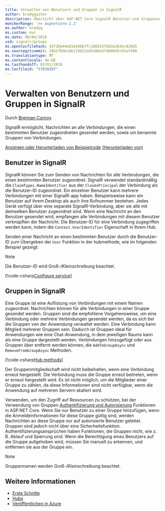 ```yaml
---
title: Verwalten von Benutzern und Gruppen in SignalR
author: bradygaster
description: Übersicht über ASP.NET Core SignalR Benutzer-und Gruppenverwaltung.
monikerRange: '>= aspnetcore-2.1'
ms.author: bradyg
ms.custom: mvc
ms.date: 06/04/2018
uid: signalr/groups
ms.openlocfilehash: 45f2bb44e03a586b7fc186525fdd3a2645c820d5
ms.sourcegitcommit: 24b1f6decbb17bb22a45166e5fdb0845c65af498
ms.translationtype: MT
ms.contentlocale: de-DE
ms.lasthandoff: 03/01/2019
ms.locfileid: "57030207"
---
```

# <a name="manage-users-and-groups-in-signalr"></a>Verwalten von Benutzern und Gruppen in SignalR

Durch [Brennan Conroy](https://github.com/BrennanConroy)

SignalR ermöglicht, Nachrichten an alle Verbindungen, die einen bestimmten Benutzer zugeordneten gesendet werden, sowie um benannte Gruppen von Verbindungen.

[Anzeigen oder Herunterladen von Beispielcode](https://github.com/aspnet/Docs/tree/master/aspnetcore/signalr/groups/sample/) [(Herunterladen von)](xref:index#how-to-download-a-sample)

## <a name="users-in-signalr"></a>Benutzer in SignalR

SignalR können Sie zum Senden von Nachrichten für alle Verbindungen, die einen bestimmten Benutzer zugeordnet. SignalR verwendet standardmäßig die `ClaimTypes.NameIdentifier` aus der `ClaimsPrincipal` der Verbindung als die Benutzer-ID zugeordnet. Ein einzelner Benutzer kann mehrere Verbindungen mit einer SignalR-app haben. Beispielsweise kann ein Benutzer auf ihrem Desktop als auch ihre Rufnummer bestehen. Jedes Gerät verfügt über eine separate SignalR-Verbindung, aber sie alle mit demselben Benutzer zugeordnet sind. Wenn eine Nachricht an den Benutzer gesendet wird, empfangen alle Verbindungen mit diesem Benutzer verknüpften der Nachricht. Die Benutzer-ID für eine Verbindung zugegriffen werden kann, indem die `Context.UserIdentifier` Eigenschaft in Ihrem Hub.

Senden einer Nachricht an einen bestimmten Benutzer durch die Benutzer-ID zum Übergeben der `User` Funktion in der hubmethode, wie im folgenden Beispiel gezeigt:

> [!NOTE]
> Die Benutzer-ID wird Groß-/Kleinschreibung beachtet.

[!code-csharp[Configure service](groups/sample/hubs/chathub.cs?range=29-32)]

## <a name="groups-in-signalr"></a>Gruppen in SignalR

Eine Gruppe ist eine Auflistung von Verbindungen mit einem Namen zugeordnet. Nachrichten können für alle Verbindungen in einer Gruppe gesendet werden. Gruppen sind die empfohlene Vorgehensweise, um eine Verbindung oder mehrere Verbindungen gesendet werden, da es sich bei die Gruppen von der Anwendung verwaltet werden. Eine Verbindung kann Mitglied mehrerer Gruppen sein. Dadurch ist Gruppen ideal für Anwendungen wie eine Chat-Anwendung, in dem jeweiligen Raums kann als eine Gruppe dargestellt werden. Verbindungen hinzugefügt oder aus Gruppen über entfernt werden können, die `AddToGroupAsync` und `RemoveFromGroupAsync` Methoden.

[!code-csharp[Hub methods](groups/sample/hubs/chathub.cs?range=15-27)]

Der Gruppenmitgliedschaft wird nicht beibehalten, wenn eine Verbindung erneut hergestellt. Die Verbindung muss die Gruppe erneut beitreten, wenn er erneut hergestellt wird. Es ist nicht möglich, um die Mitglieder einer Gruppe zu zählen, da diese Informationen sind nicht verfügbar, wenn die Anwendung auf mehreren Servern skaliert wird.

Verwenden, um den Zugriff auf Ressourcen zu schützen, bei der Verwendung von Gruppen [Authentifizierung und Autorisierung](xref:signalr/authn-and-authz) Funktionen in ASP.NET Core. Wenn Sie nur Benutzer zu einer Gruppe hinzufügen, wenn die Anmeldeinformationen für diese Gruppe gültig sind, werden Nachrichten an diese Gruppe nur auf autorisierte Benutzer geleitet. Gruppen sind jedoch nicht über eine Sicherheitsfunktion. Authentifizierungsansprüchen haben Funktionen, die Gruppen nicht, wie z. B. Ablauf und Sperrung sind. Wenn die Berechtigung eines Benutzers auf die Gruppe aufgehoben wird, müssen Sie manuell zu erkennen, und entfernen sie aus der Gruppe ein.

> [!NOTE]
> Gruppennamen werden Groß-/Kleinschreibung beachtet.

## <a name="related-resources"></a>Weitere Informationen

* [Erste Schritte](xref:tutorials/signalr)
* [Hubs](xref:signalr/hubs)
* [Veröffentlichen in Azure](xref:signalr/publish-to-azure-web-app)
